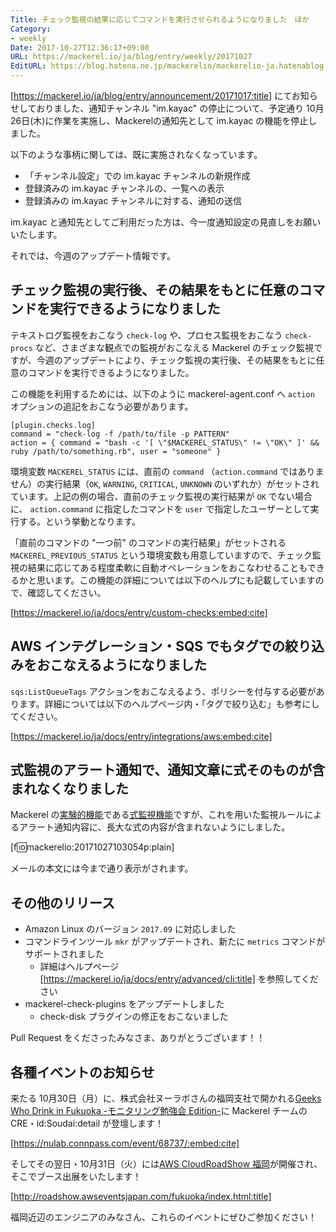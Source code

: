 ```yaml
---
Title: チェック監視の結果に応じてコマンドを実行させられるようになりました　ほか
Category:
- weekly
Date: 2017-10-27T12:36:17+09:00
URL: https://mackerel.io/ja/blog/entry/weekly/20171027
EditURL: https://blog.hatena.ne.jp/mackerelio/mackerelio-ja.hatenablog.mackerel.io/atom/entry/8599973812311686077
---
```


[https://mackerel.io/ja/blog/entry/announcement/20171017:title] にてお知らせしておりました、通知チャンネル "im.kayac" の停止について、予定通り 10月26日(木)に作業を実施し、Mackerelの通知先として im.kayac の機能を停止しました。

以下のような事柄に関しては、既に実施されなくなっています。


- 「チャンネル設定」での im.kayac チャンネルの新規作成
- 登録済みの im.kayac チャンネルの、一覧への表示
- 登録済みの im.kayac チャンネルに対する、通知の送信


im.kayac と通知先としてご利用だった方は、今一度通知設定の見直しをお願いいたします。


それでは、今週のアップデート情報です。



## チェック監視の実行後、その結果をもとに任意のコマンドを実行できるようになりました
テキストログ監視をおこなう `check-log` や、プロセス監視をおこなう `check-procs` など、さまざまな観点での監視がおこなえる Mackerel のチェック監視ですが、今週のアップデートにより、チェック監視の実行後、その結果をもとに任意のコマンドを実行できるようになりました。

この機能を利用するためには、以下のように mackerel-agent.conf へ `action` オプションの追記をおこなう必要があります。

```
[plugin.checks.log]
command = "check-log -f /path/to/file -p PATTERN"
action = { command = "bash -c '[ \"$MACKEREL_STATUS\" != \"OK\" ]' && ruby /path/to/something.rb", user = "someone" }
```

環境変数 `MACKEREL_STATUS` には、直前の `command` （`action.command` ではありません）の実行結果（`OK`, `WARNING`, `CRITICAL`, `UNKNOWN` のいずれか）がセットされています。上記の例の場合、直前のチェック監視の実行結果が `OK` でない場合に、 `action.command` に指定したコマンドを `user` で指定したユーザーとして実行する。という挙動となります。


「直前のコマンドの "一つ前" のコマンドの実行結果」がセットされる `MACKEREL_PREVIOUS_STATUS` という環境変数も用意していますので、チェック監視の結果に応じてある程度柔軟に自動オペレーションをおこなわせることもできるかと思います。この機能の詳細については以下のヘルプにも記載していますので、確認してください。


[https://mackerel.io/ja/docs/entry/custom-checks:embed:cite]


## AWS インテグレーション・SQS でもタグでの絞り込みをおこなえるようになりました
`sqs:ListQueueTags` アクションをおこなえるよう、ポリシーを付与する必要があります。詳細については以下のヘルプページ内・「タグで絞り込む」も参考にしてください。



[https://mackerel.io/ja/docs/entry/integrations/aws:embed:cite]




## 式監視のアラート通知で、通知文章に式そのものが含まれなくなりました
Mackerel の[実験的機能](https://mackerel.io/ja/docs/entry/advanced/experimental-features-config)である[式監視機能](https://mackerel.io/ja/docs/entry/expression-monitoring)ですが、これを用いた監視ルールによるアラート通知内容に、長大な式の内容が含まれないようにしました。


[f:id:mackerelio:20171027103054p:plain]


メールの本文には今まで通り表示がされます。


## その他のリリース
- Amazon Linux のバージョン `2017.09` に対応しました
- コマンドラインツール `mkr` がアップデートされ、新たに `metrics` コマンドがサポートされました
    - 詳細はヘルプページ [https://mackerel.io/ja/docs/entry/advanced/cli:title] を参照してください
- mackerel-check-plugins をアップデートしました
    - check-disk プラグインの修正をおこないました


Pull Request をくださったみなさま、ありがとうございます！！


## 各種イベントのお知らせ
来たる 10月30日（月）に、株式会社ヌーラボさんの福岡支社で開かれる[Geeks Who Drink in Fukuoka -モニタリング勉強会 Edition-](https://nulab.connpass.com/event/68737/)に Mackerel チームのCRE・id:Soudai:detail が登壇します！



[https://nulab.connpass.com/event/68737/:embed:cite]




そしてその翌日・10月31日（火）には[AWS CloudRoadShow 福岡](http://roadshow.awseventsjapan.com/fukuoka/index.html)が開催され、そこでブース出展をいたします！



[http://roadshow.awseventsjapan.com/fukuoka/index.html:title]




福岡近辺のエンジニアのみなさん、これらのイベントにぜひご参加ください！
